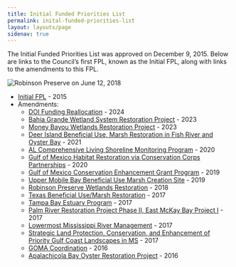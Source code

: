 ```yaml
---
title: Initial Funded Priorities List
permalink: inital-funded-priorities-list
layout: layouts/page
sidenav: true
---
```


The Initial Funded Priorities List was approved on December 9, 2015. Below are links to the Council’s first FPL, known as the Initial FPL, along with links to the amendments to this FPL.

![Robinson Preserve on June 12, 2018](/sites/default/files/styles/full_width/public/2025-01/PRDFT-Keala%20Hughes%20061218-48-20180614.JPG?itok=xLChuqVC)

- [Initial FPL](/sites/default/files/2025-01/FPL_forDec9Vote_Errata_04-07-2016.pdf) - 2015
- Amendments:
  - [DOI Funding Reallocation](/sites/default/files/2025-01/DOI_Funding_Reallocation_FPL_Amendment_Summary_508_20240926.docx) - 2024
  - [Bahia Grande Wetland System Restoration Project](/sites/default/files/2025-01/Bahia%20Grande_FPL_Appdx_revised_508.pdf) - 2023
  - [Money Bayou Wetlands Restoration Project](/sites/default/files/2025-01/Money_Bayou_FPL_Amendment_Summary_508.pdf) - 2023
  - [Deer Island Beneficial Use, Marsh Restoration in Fish River and Oyster Bay](/sites/default/files/2025-01/Deer%20Island%20%26%20Fish%20River%20and%20Oyster%20Bay%20Amendment%20Bundle%20508.pdf) - 2021
  - [AL Comprehensive Living Shoreline Monitoring Program](/sites/default/files/2025-01/AL%20CLSM%20FPL%20Appendix_508.pdf) - 2020
  - [Gulf of Mexico Habitat Restoration via Conservation Corps Partnerships](/sites/default/files/2025-01/GCCC%20Initial%20FPL%20Amendment_Final_508.pdf) - 2020
  - [Gulf of Mexico Conservation Enhancement Grant Program](/sites/default/files/2025-01/GMCEGP%20Revised%20Implementation%20Appendix%20-%20Based%20on%20Council%20Jan%2020%2C%202020%20Vote.pdf) - 2019
  - [Upper Mobile Bay Beneficial Use Marsh Creation Site](/sites/default/files/2025-01/Upper%20Mobile%20Bay%20BU%20-Draft%20Amendment%20to%20Initial%20FPL%20Appendix%20052119%20-%20508.pdf) - 2019
  - [Robinson Preserve Wetlands Restoration](/sites/default/files/2025-01/Robinson_Preserve_FPL_Appendix_Amended_Approved_Jan_2018.pdf) - 2018
  - [Texas Beneficial Use/Marsh Restoration](/sites/default/files/2025-01/FPL%20Amendment%20Texas%20Beneficial%20Use%20Marsh%20Restoration.pdf) - 2017
  - [Tampa Bay Estuary Program](/sites/default/files/2025-01/FPL%20Appendix%20TBNEP%20Revised%20062617.pdf) - 2017
  - [Palm River Restoration Project Phase II, East McKay Bay Project I](/sites/default/files/2025-01/FPL_Palm_River_Revised_FPL_Appendix_20170419.pdf) - 2017
  - [Lowermost Mississippi River Management](/sites/default/files/2025-01/FPL_LMRM_Revised_FPL_Appendix_Final_20170419.pdf) - 2017
  - [Strategic Land Protection, Conservation, and Enhancement of Priority Gulf Coast Landscapes in MS](/sites/default/files/2025-01/20170308_FPL_Amendment_MS_Land_Acq_Amended_3_8_17_Final.pdf) - 2017
  - [GOMA Coordination](/sites/default/files/2025-01/20161108_FPL_Draft.Ammendment.GOMA_.COP_.pdf) - 2016
  - [Apalachicola Bay Oyster Restoration Project](/sites/default/files/2025-01/FPL_EClib_FL_FONSI_20160810_Apalachicola_Oyster_Restoration_AppendixFinal.pdf) - 2016
